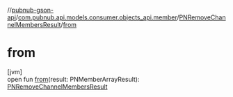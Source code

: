 //[pubnub-gson-api](../../../index.md)/[com.pubnub.api.models.consumer.objects_api.member](../index.md)/[PNRemoveChannelMembersResult](index.md)/[from](from.md)

# from

[jvm]\
open fun [from](from.md)(result: PNMemberArrayResult): [PNRemoveChannelMembersResult](index.md)
